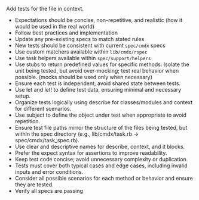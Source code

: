 Add tests for the file in context.
- Expectations should be concise, non-repetitive, and realistic (how it would be used in the real world)
- Follow best practices and implementation
- Update any pre-existing specs to match stated rules
- New tests should be consistent with current `spec/cmdx` specs
- Use custom matchers available within `lib/cmdx/rspec`
- Use task helpers available within `spec/support/helpers`
- Use stubs to return predefined values for specific methods. Isolate the unit being tested, but avoid over-mocking; test real behavior when possible. (mocks should be used only when necessary)
- Ensure each test is independent; avoid shared state between tests.
- Use let and let! to define test data, ensuring minimal and necessary setup.
- Organize tests logically using describe for classes/modules and context for different scenarios.
- Use subject to define the object under test when appropriate to avoid repetition.
- Ensure test file paths mirror the structure of the files being tested, but within the spec directory (e.g., lib/cmdx/task.rb → spec/cmdx/task_spec.rb).
- Use clear and descriptive names for describe, context, and it blocks.
- Prefer the expect syntax for assertions to improve readability.
- Keep test code concise; avoid unnecessary complexity or duplication.
- Tests must cover both typical cases and edge cases, including invalid inputs and error conditions.
- Consider all possible scenarios for each method or behavior and ensure they are tested.
- Verify all specs are passing
